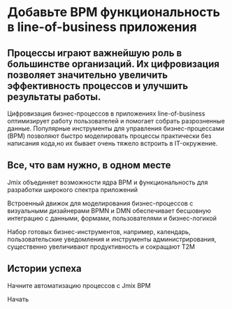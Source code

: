 # Добавьте BPM функциональность в line-of-business приложения

## Процессы играют важнейшую роль в большинстве организаций. Их цифровизация позволяет значительно увеличить эффективность процессов и улучшить результаты работы.

Цифровизация бизнес-процессов в приложениях line-of-business оптимизирует работу пользователей и помогает собрать разрозненные данные. Популярные инструменты для управления бизнес-процессами (BPM) позволяют быстро моделировать процессы практически без написания кода,но их бывает очень тяжело встроить в IT-окружение. 

## Все, что вам нужно, в одном месте

Jmix объединяет возможности ядра BPM и функциональность для разработки широкого спектра приложений

Встроенный движок для моделирования бизнес-процессов с визуальными дизайнерами BPMN и DMN обеспечивает бесшовную интеграцию с данными, формами, пользователями и бизнес-логикой

Набор готовых бизнес-инструментов, например, календарь, пользовательские уведомления и инструменты администрирования, существенно увеличивают продуктивность и сокращают Т2М

## Истории успеха



Начните автоматизацию процессов с Jmix BPM

Начать
